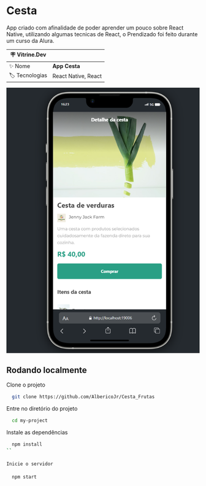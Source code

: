 # Cesta 

App criado com afinalidade de poder aprender um pouco sobre React Native, utilizando algumas tecnicas de React, o Prendizado foi feito durante um curso da Alura.

| :placard: Vitrine.Dev |     |
| -------------  | --- |
| :sparkles: Nome        | **App Cesta**
| :label: Tecnologias | React Native, React

<!-- Inserir imagem com a #vitrinedev ao final do link -->
![](orgs-cesta/assets/print.png)

## Rodando localmente

Clone o projeto

```bash
  git clone https://github.com/AlbericoJr/Cesta_Frutas
```

Entre no diretório do projeto

```bash
  cd my-project
```

Instale as dependências

```bash
  npm install
``

Inicie o servidor

  npm start

